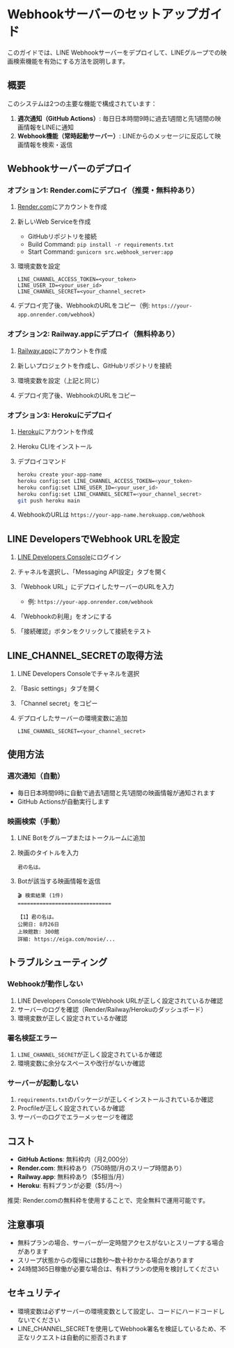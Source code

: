 # Webhookサーバーのセットアップガイド

このガイドでは、LINE Webhookサーバーをデプロイして、LINEグループでの映画検索機能を有効にする方法を説明します。

## 概要

このシステムは2つの主要な機能で構成されています：

1. **週次通知（GitHub Actions）**: 毎日日本時間9時に過去1週間と先1週間の映画情報をLINEに通知
2. **Webhook機能（常時起動サーバー）**: LINEからのメッセージに反応して映画情報を検索・返信

## Webhookサーバーのデプロイ

### オプション1: Render.comにデプロイ（推奨・無料枠あり）

1. [Render.com](https://render.com/)にアカウントを作成

2. 新しいWeb Serviceを作成
   - GitHubリポジトリを接続
   - Build Command: `pip install -r requirements.txt`
   - Start Command: `gunicorn src.webhook_server:app`

3. 環境変数を設定
   ```
   LINE_CHANNEL_ACCESS_TOKEN=<your_token>
   LINE_USER_ID=<your_user_id>
   LINE_CHANNEL_SECRET=<your_channel_secret>
   ```

4. デプロイ完了後、WebhookのURLをコピー（例: `https://your-app.onrender.com/webhook`）

### オプション2: Railway.appにデプロイ（無料枠あり）

1. [Railway.app](https://railway.app/)にアカウントを作成

2. 新しいプロジェクトを作成し、GitHubリポジトリを接続

3. 環境変数を設定（上記と同じ）

4. デプロイ完了後、WebhookのURLをコピー

### オプション3: Herokuにデプロイ

1. [Heroku](https://heroku.com/)にアカウントを作成

2. Heroku CLIをインストール

3. デプロイコマンド
   ```bash
   heroku create your-app-name
   heroku config:set LINE_CHANNEL_ACCESS_TOKEN=<your_token>
   heroku config:set LINE_USER_ID=<your_user_id>
   heroku config:set LINE_CHANNEL_SECRET=<your_channel_secret>
   git push heroku main
   ```

4. WebhookのURLは `https://your-app-name.herokuapp.com/webhook`

## LINE DevelopersでWebhook URLを設定

1. [LINE Developers Console](https://developers.line.biz/console/)にログイン

2. チャネルを選択し、「Messaging API設定」タブを開く

3. 「Webhook URL」にデプロイしたサーバーのURLを入力
   - 例: `https://your-app.onrender.com/webhook`

4. 「Webhookの利用」をオンにする

5. 「接続確認」ボタンをクリックして接続をテスト

## LINE_CHANNEL_SECRETの取得方法

1. LINE Developers Consoleでチャネルを選択

2. 「Basic settings」タブを開く

3. 「Channel secret」をコピー

4. デプロイしたサーバーの環境変数に追加
   ```
   LINE_CHANNEL_SECRET=<your_channel_secret>
   ```

## 使用方法

### 週次通知（自動）

- 毎日日本時間9時に自動で過去1週間と先1週間の映画情報が通知されます
- GitHub Actionsが自動実行します

### 映画検索（手動）

1. LINE Botをグループまたはトークルームに追加

2. 映画のタイトルを入力
   ```
   君の名は。
   ```

3. Botが該当する映画情報を返信
   ```
   🎬 検索結果 (1件)
   ==============================
   
   【1】君の名は。
   公開日: 8月26日
   上映館数: 300館
   詳細: https://eiga.com/movie/...
   ```

## トラブルシューティング

### Webhookが動作しない

1. LINE Developers ConsoleでWebhook URLが正しく設定されているか確認
2. サーバーのログを確認（Render/Railway/Herokuのダッシュボード）
3. 環境変数が正しく設定されているか確認

### 署名検証エラー

1. `LINE_CHANNEL_SECRET`が正しく設定されているか確認
2. 環境変数に余分なスペースや改行がないか確認

### サーバーが起動しない

1. `requirements.txt`のパッケージが正しくインストールされているか確認
2. Procfileが正しく設定されているか確認
3. サーバーのログでエラーメッセージを確認

## コスト

- **GitHub Actions**: 無料枠内（月2,000分）
- **Render.com**: 無料枠あり（750時間/月のスリープ時間あり）
- **Railway.app**: 無料枠あり（$5相当/月）
- **Heroku**: 有料プランが必要（$5/月〜）

推奨: Render.comの無料枠を使用することで、完全無料で運用可能です。

## 注意事項

- 無料プランの場合、サーバーが一定時間アクセスがないとスリープする場合があります
- スリープ状態からの復帰には数秒〜数十秒かかる場合があります
- 24時間365日稼働が必要な場合は、有料プランの使用を検討してください

## セキュリティ

- 環境変数は必ずサーバーの環境変数として設定し、コードにハードコードしないでください
- LINE_CHANNEL_SECRETを使用してWebhook署名を検証しているため、不正なリクエストは自動的に拒否されます

